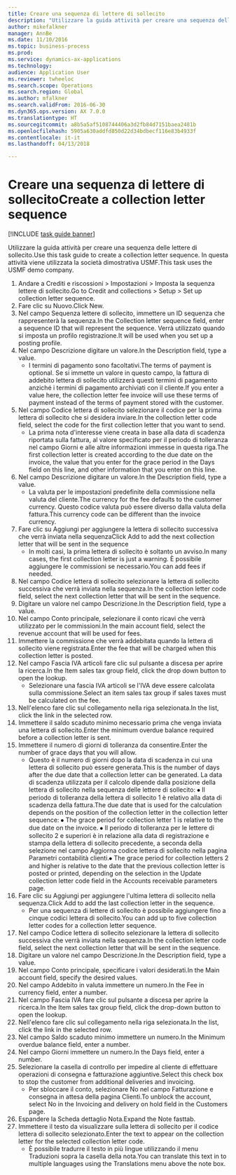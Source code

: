 ```yaml
--- 
title: Creare una sequenza di lettere di sollecito
description: "Utilizzare la guida attività per creare una sequenza delle lettere di sollecito."
author: mikefalkner
manager: AnnBe
ms.date: 11/10/2016
ms.topic: business-process
ms.prod: 
ms.service: dynamics-ax-applications
ms.technology: 
audience: Application User
ms.reviewer: twheeloc
ms.search.scope: Operations
ms.search.region: Global
ms.author: mfalkner
ms.search.validFrom: 2016-06-30
ms.dyn365.ops.version: AX 7.0.0
ms.translationtype: HT
ms.sourcegitcommit: a8b5a5af5108744406a3d2fb84d7151baea2481b
ms.openlocfilehash: 5905a630addfd850d22d34bdbecf116e83b4933f
ms.contentlocale: it-it
ms.lasthandoff: 04/13/2018

---
```

# <a name="create-a-collection-letter-sequence"></a><span data-ttu-id="0b9b6-103">Creare una sequenza di lettere di sollecito</span><span class="sxs-lookup"><span data-stu-id="0b9b6-103">Create a collection letter sequence</span></span>

[!INCLUDE [task guide banner](../../includes/task-guide-banner.md)]

<span data-ttu-id="0b9b6-104">Utilizzare la guida attività per creare una sequenza delle lettere di sollecito.</span><span class="sxs-lookup"><span data-stu-id="0b9b6-104">Use this task guide to create a collection letter sequence.</span></span> <span data-ttu-id="0b9b6-105">In questa attività viene utilizzata la società dimostrativa USMF.</span><span class="sxs-lookup"><span data-stu-id="0b9b6-105">This task uses the USMF demo company.</span></span>

1. <span data-ttu-id="0b9b6-106">Andare a Crediti e riscossioni > Impostazioni > Imposta la sequenza lettere di sollecito.</span><span class="sxs-lookup"><span data-stu-id="0b9b6-106">Go to Credit and collections > Setup > Set up collection letter sequence.</span></span>
2. <span data-ttu-id="0b9b6-107">Fare clic su Nuovo.</span><span class="sxs-lookup"><span data-stu-id="0b9b6-107">Click New.</span></span>
3. <span data-ttu-id="0b9b6-108">Nel campo Sequenza lettere di sollecito, immettere un ID sequenza che rappresenterà la sequenza.</span><span class="sxs-lookup"><span data-stu-id="0b9b6-108">In the Collection letter sequence field, enter a sequence ID that will represent the sequence.</span></span> <span data-ttu-id="0b9b6-109">Verrà utilizzato quando si imposta un profilo registrazione.</span><span class="sxs-lookup"><span data-stu-id="0b9b6-109">It will be used when you set up a posting profile.</span></span>
4. <span data-ttu-id="0b9b6-110">Nel campo Descrizione digitare un valore.</span><span class="sxs-lookup"><span data-stu-id="0b9b6-110">In the Description field, type a value.</span></span>
    * <span data-ttu-id="0b9b6-111">I termini di pagamento sono facoltativi.</span><span class="sxs-lookup"><span data-stu-id="0b9b6-111">The terms of payment is optional.</span></span> <span data-ttu-id="0b9b6-112">Se si immette un valore in questo campo, la fattura di addebito lettera di sollecito utilizzerà questi termini di pagamento anziché i termini di pagamento archiviati con il cliente.</span><span class="sxs-lookup"><span data-stu-id="0b9b6-112">If you enter a value here, the collection letter fee invoice will use these terms of payment instead of the terms of payment stored with the customer.</span></span>  
5. <span data-ttu-id="0b9b6-113">Nel campo Codice lettera di sollecito selezionare il codice per la prima lettera di sollecito che si desidera inviare.</span><span class="sxs-lookup"><span data-stu-id="0b9b6-113">In the collection letter code field, select the code for the first collection letter that you want to send.</span></span>
    * <span data-ttu-id="0b9b6-114">La prima nota d'interesse viene creata in base alla data di scadenza riportata sulla fattura, al valore specificato per il periodo di tolleranza nel campo Giorni e alle altre informazioni immesse in questa riga.</span><span class="sxs-lookup"><span data-stu-id="0b9b6-114">The first collection letter is created according to the due date on the invoice, the value that you enter for the grace period in the Days field on this line, and other information that you enter on this line.</span></span>  
6. <span data-ttu-id="0b9b6-115">Nel campo Descrizione digitare un valore.</span><span class="sxs-lookup"><span data-stu-id="0b9b6-115">In the Description field, type a value.</span></span>
    * <span data-ttu-id="0b9b6-116">La valuta per le impostazioni predefinite della commissione nella valuta del cliente.</span><span class="sxs-lookup"><span data-stu-id="0b9b6-116">The currency for the fee defaults to the customer currency.</span></span> <span data-ttu-id="0b9b6-117">Questo codice valuta può essere diverso dalla valuta della fattura.</span><span class="sxs-lookup"><span data-stu-id="0b9b6-117">This currency code can be different than the invoice currency.</span></span>  
7. <span data-ttu-id="0b9b6-118">Fare clic su Aggiungi per aggiungere la lettera di sollecito successiva che verrà inviata nella sequenza</span><span class="sxs-lookup"><span data-stu-id="0b9b6-118">Click Add to add the next collection letter that will be sent in the sequence</span></span>
    * <span data-ttu-id="0b9b6-119">In molti casi, la prima lettera di sollecito è soltanto un avviso.</span><span class="sxs-lookup"><span data-stu-id="0b9b6-119">In many cases, the first collection letter is just a warning.</span></span> <span data-ttu-id="0b9b6-120">È possibile aggiungere le commissioni se necessario.</span><span class="sxs-lookup"><span data-stu-id="0b9b6-120">You can add fees if needed.</span></span>  
8. <span data-ttu-id="0b9b6-121">Nel campo Codice lettera di sollecito selezionare la lettera di sollecito successiva che verrà inviata nella sequenza.</span><span class="sxs-lookup"><span data-stu-id="0b9b6-121">In the collection letter code field, select the next collection letter that will be sent in the sequence.</span></span>
9. <span data-ttu-id="0b9b6-122">Digitare un valore nel campo Descrizione.</span><span class="sxs-lookup"><span data-stu-id="0b9b6-122">In the Description field, type a value.</span></span>
10. <span data-ttu-id="0b9b6-123">Nel campo Conto principale, selezionare il conto ricavi che verrà utilizzato per le commissioni.</span><span class="sxs-lookup"><span data-stu-id="0b9b6-123">In the main account field, select the revenue account that will be used for fees.</span></span>
11. <span data-ttu-id="0b9b6-124">Immettere la commissione che verrà addebitata quando la lettera di sollecito viene registrata.</span><span class="sxs-lookup"><span data-stu-id="0b9b6-124">Enter the fee that will be charged when this collection letter is posted.</span></span>
12. <span data-ttu-id="0b9b6-125">Nel campo Fascia IVA articoli fare clic sul pulsante a discesa per aprire la ricerca.</span><span class="sxs-lookup"><span data-stu-id="0b9b6-125">In the Item sales tax group field, click the drop down button to open the lookup.</span></span>
    * <span data-ttu-id="0b9b6-126">Selezionare una fascia IVA articoli se l'IVA deve essere calcolata sulla commissione.</span><span class="sxs-lookup"><span data-stu-id="0b9b6-126">Select an item sales tax group if sales taxes must be calculated on the fee.</span></span>  
13. <span data-ttu-id="0b9b6-127">Nell'elenco fare clic sul collegamento nella riga selezionata.</span><span class="sxs-lookup"><span data-stu-id="0b9b6-127">In the list, click the link in the selected row.</span></span>
14. <span data-ttu-id="0b9b6-128">Immettere il saldo scaduto minimo necessario prima che venga inviata una lettera di sollecito.</span><span class="sxs-lookup"><span data-stu-id="0b9b6-128">Enter the minimum overdue balance required before a collection letter is sent.</span></span>
15. <span data-ttu-id="0b9b6-129">Immettere il numero di giorni di tolleranza da consentire.</span><span class="sxs-lookup"><span data-stu-id="0b9b6-129">Enter the number of grace days that you will allow.</span></span>
    * <span data-ttu-id="0b9b6-130">Questo è il numero di giorni dopo la data di scadenza in cui una lettera di sollecito può essere generata.</span><span class="sxs-lookup"><span data-stu-id="0b9b6-130">This is the number of days after the due date that a collection letter can be generated.</span></span> <span data-ttu-id="0b9b6-131">La data di scadenza utilizzata per il calcolo dipende dalla posizione della lettera di sollecito nella sequenza delle lettere di sollecito: ⦁ Il periodo di tolleranza della lettera di sollecito 1 è relativo alla data di scadenza della fattura.</span><span class="sxs-lookup"><span data-stu-id="0b9b6-131">The due date that is used for the calculation depends on the position of the collection letter in the collection letter sequence:   ⦁    The grace period for collection letter 1 is relative to the due date on the invoice.</span></span>  <span data-ttu-id="0b9b6-132">⦁ Il periodo di tolleranza per le lettere di sollecito 2 e superiori è in relazione alla data di registrazione e stampa della lettera di sollecito precedente, a seconda della selezione nel campo Aggiorna codice lettera di sollecito nella pagina Parametri contabilità clienti.</span><span class="sxs-lookup"><span data-stu-id="0b9b6-132">⦁ The grace period for collection letters 2 and higher is relative to the date that the previous collection letter is posted or printed, depending on the selection in the Update collection letter code field in the Accounts receivable parameters page.</span></span>  
16. <span data-ttu-id="0b9b6-133">Fare clic su Aggiungi per aggiungere l'ultima lettera di sollecito nella sequenza.</span><span class="sxs-lookup"><span data-stu-id="0b9b6-133">Click Add to add the last collection letter in the sequence.</span></span>
    * <span data-ttu-id="0b9b6-134">Per una sequenza di lettere di sollecito è possibile aggiungere fino a cinque codici lettera di sollecito.</span><span class="sxs-lookup"><span data-stu-id="0b9b6-134">You can add up to five collection letter codes for a collection letter sequence.</span></span>  
17. <span data-ttu-id="0b9b6-135">Nel campo Codice lettera di sollecito selezionare la lettera di sollecito successiva che verrà inviata nella sequenza.</span><span class="sxs-lookup"><span data-stu-id="0b9b6-135">In the collection letter code field, select the next collection letter that will be sent in the sequence.</span></span>
18. <span data-ttu-id="0b9b6-136">Digitare un valore nel campo Descrizione.</span><span class="sxs-lookup"><span data-stu-id="0b9b6-136">In the Description field, type a value.</span></span>
19. <span data-ttu-id="0b9b6-137">Nel campo Conto principale, specificare i valori desiderati.</span><span class="sxs-lookup"><span data-stu-id="0b9b6-137">In the Main account field, specify the desired values.</span></span>
20. <span data-ttu-id="0b9b6-138">Nel campo Addebito in valuta immettere un numero.</span><span class="sxs-lookup"><span data-stu-id="0b9b6-138">In the Fee in currency field, enter a number.</span></span>
21. <span data-ttu-id="0b9b6-139">Nel campo Fascia IVA fare clic sul pulsante a discesa per aprire la ricerca.</span><span class="sxs-lookup"><span data-stu-id="0b9b6-139">In the Item sales tax group field, click the drop-down button to open the lookup.</span></span>
22. <span data-ttu-id="0b9b6-140">Nell'elenco fare clic sul collegamento nella riga selezionata.</span><span class="sxs-lookup"><span data-stu-id="0b9b6-140">In the list, click the link in the selected row.</span></span>
23. <span data-ttu-id="0b9b6-141">Nel campo Saldo scaduto minimo immettere un numero.</span><span class="sxs-lookup"><span data-stu-id="0b9b6-141">In the Minimum overdue balance field, enter a number.</span></span>
24. <span data-ttu-id="0b9b6-142">Nel campo Giorni immettere un numero.</span><span class="sxs-lookup"><span data-stu-id="0b9b6-142">In the Days field, enter a number.</span></span>
25. <span data-ttu-id="0b9b6-143">Selezionare la casella di controllo per impedire al cliente di effettuare operazioni di consegna e fatturazione aggiuntive.</span><span class="sxs-lookup"><span data-stu-id="0b9b6-143">Select this check box to stop the customer from additional deliveries and invoicing.</span></span>
    * <span data-ttu-id="0b9b6-144">Per sbloccare il conto, selezionare No nel campo Fatturazione e consegna in attesa della pagina Clienti.</span><span class="sxs-lookup"><span data-stu-id="0b9b6-144">To unblock the account, select No in the Invoicing and delivery on hold field in the Customers page.</span></span>  
26. <span data-ttu-id="0b9b6-145">Espandere la Scheda dettaglio Nota.</span><span class="sxs-lookup"><span data-stu-id="0b9b6-145">Expand the Note fasttab.</span></span>
27. <span data-ttu-id="0b9b6-146">Immettere il testo da visualizzare sulla lettera di sollecito per il codice lettera di sollecito selezionato.</span><span class="sxs-lookup"><span data-stu-id="0b9b6-146">Enter the text to appear on the collection letter for the selected collection letter code.</span></span>
    * <span data-ttu-id="0b9b6-147">È possibile tradurre il testo in più lingue utilizzando il menu Traduzioni sopra la casella della nota.</span><span class="sxs-lookup"><span data-stu-id="0b9b6-147">You can translate this text in to multiple languages using the Translations menu above the note box.</span></span>  


